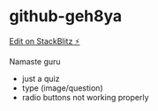 # github-geh8ya

[Edit on StackBlitz ⚡️](https://stackblitz.com/edit/github-geh8ya)

Namaste guru
- just a quiz
- type (image/question)
- radio buttons not working properly